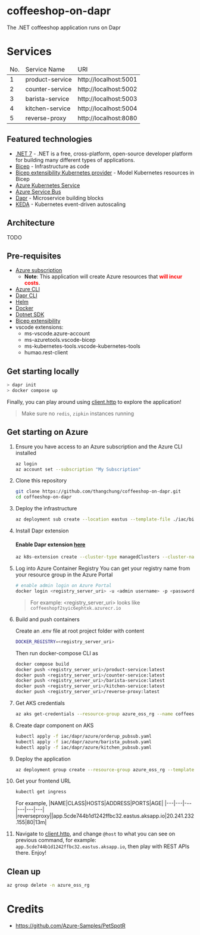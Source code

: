 # coffeeshop-on-dapr

The .NET coffeeshop application runs on Dapr

# Services

<table>
    <thead>
        <td>No.</td>
        <td>Service Name</td>
        <td>URI</td>
    </thead>
    <tr>
        <td>1</td>
        <td>product-service</td>
        <td>http://localhost:5001</td>
    </tr>
    <tr>
        <td>2</td>
        <td>counter-service</td>
        <td>http://localhost:5002</td>
    </tr>
    <tr>
        <td>3</td>
        <td>barista-service</td>
        <td>http://localhost:5003</td>
    </tr>
    <tr>
        <td>4</td>
        <td>kitchen-service</td>
        <td>http://localhost:5004</td>
    </tr>
    <tr>
        <td>5</td>
        <td>reverse-proxy</td>
        <td>http://localhost:8080</td>
    </tr>
</table>

## Featured technologies

- [.NET 7](https://dotnet.microsoft.com/en-us/download/dotnet/7.0) - .NET is a free, cross-platform, open-source developer platform for building many different types of applications.
- [Bicep](https://docs.microsoft.com/en-us/azure/azure-resource-manager/bicep/overview) - Infrastructure as code
- [Bicep extensibility Kubernetes provider](https://learn.microsoft.com/en-us/azure/azure-resource-manager/bicep/bicep-extensibility-kubernetes-provider) - Model Kubernetes resources in Bicep
- [Azure Kubernetes Service](https://docs.microsoft.com/en-us/azure/aks/intro-kubernetes)
- [Azure Service Bus](https://docs.microsoft.com/en-us/azure/service-bus-messaging/service-bus-messaging-overview)
- [Dapr](https://dapr.io) - Microservice building blocks
- [KEDA](https://keda.sh) - Kubernetes event-driven autoscaling

## Architecture

TODO

## Pre-requisites

- [Azure subscription](https://azure.microsoft.com/free/)
  - **Note**: This application will create Azure resources that <font color=red>**will incur costs**</font>.
- [Azure CLI](https://docs.microsoft.com/cli/azure/install-azure-cli)
- [Dapr CLI](https://docs.dapr.io/getting-started/install-dapr-cli/)
- [Helm](https://helm.sh/docs/intro/install/)
- [Docker](https://docs.docker.com/get-docker/)
- [Dotnet SDK](https://dotnet.microsoft.com/download/dotnet/)
- [Bicep extensibility](https://learn.microsoft.com/en-us/azure/azure-resource-manager/bicep/bicep-extensibility-kubernetes-provider#enable-the-preview-feature)
- vscode extensions:
  - ms-vscode.azure-account
  - ms-azuretools.vscode-bicep
  - ms-kubernetes-tools.vscode-kubernetes-tools
  - humao.rest-client

## Get starting locally

```bash
> dapr init
> docker compose up 
```

Finally, you can play around using [client.http](client.http) to explore the application!

> Make sure no `redis`, `zipkin` instances running

## Get starting on Azure

1. Ensure you have access to an Azure subscription and the Azure CLI installed
   ```bash
   az login
   az account set --subscription "My Subscription"
   ```

1. Clone this repository
   ```bash
   git clone https://github.com/thangchung/coffeeshop-on-dapr.git
   cd coffeeshop-on-dapr
   ```

1. Deploy the infrastructure
   ```bash
   az deployment sub create --location eastus --template-file ./iac/bicep/main.bicep
   ```

1. Install Dapr  extension
      
   #### Enable Dapr extension [here](https://docs.dapr.io/developing-applications/integrations/azure/azure-kubernetes-service-extension/)
   ```bash   
   az k8s-extension create --cluster-type managedClusters --cluster-name coffeeshop --resource-group azure_oss_rg --name dapr --extension-type Microsoft.Dapr
   ```

1. Log into Azure Container Registry
   You can get your registry name from your resource group in the Azure Portal
   ```bash
   # enable admin login on Azure Portal
   docker login <registry_server_uri> -u <admin username> -p <password>
   ```

   > For example: <registry_server_uri> looks like `coffeeshopf2syic6ephtxk.azurecr.io`

1. Build and push containers

   Create an .env file at root project folder with content
   ```bash
   DOCKER_REGISTRY=<registry_server_uri>
   ```

   Then run docker-compose CLI as
   ```bash
   docker compose build
   docker push <registry_server_uri>/product-service:latest
   docker push <registry_server_uri>/counter-service:latest
   docker push <registry_server_uri>/barista-service:latest
   docker push <registry_server_uri>/kitchen-service:latest
   docker push <registry_server_uri>/reverse-proxy:latest
   ```

1. Get AKS credentials
   ```bash
   az aks get-credentials --resource-group azure_oss_rg --name coffeeshop
   ```

1. Create dapr component on AKS
   ```bash
   kubectl apply -f iac/dapr/azure/orderup_pubsub.yaml
   kubectl apply -f iac/dapr/azure/barista_pubsub.yaml
   kubectl apply -f iac/dapr/azure/kitchen_pubsub.yaml
   ```

1. Deploy the application
   ```bash
   az deployment group create --resource-group azure_oss_rg --template-file ./iac/bicep/app.bicep
   ```

1. Get your frontend URL
   ```bash
   kubectl get ingress
   ```

   For example,
   |NAME|CLASS|HOSTS|ADDRESS|PORTS|AGE|
   |---|---|---|---|---|---|
   |reverseproxy|<none>|app.5cde744b1d1242ffbc32.eastus.aksapp.io|20.241.232.155|80|13m|

8. Navigate to [client.http](client.http), and change `@host` to what you can see on previous command, for example: `app.5cde744b1d1242ffbc32.eastus.aksapp.io`, then play with REST APIs there. Enjoy!

## Clean up

   ```bash
   az group delete -n azure_oss_rg
   ```

# Credits

- https://github.com/Azure-Samples/PetSpotR
